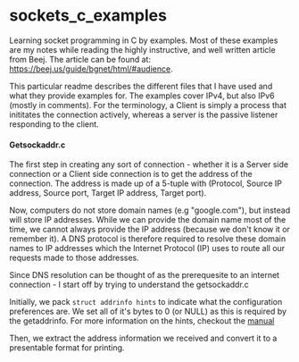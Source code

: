# sockets_c_examples
Learning socket programming in C by examples. Most of these examples are my notes while reading the highly instructive, and well written article from Beej. The article can be found at: https://beej.us/guide/bgnet/html/#audience.

This particular readme describes the different files that I have used and what they provide examples for. The examples cover IPv4, but also IPv6 (mostly in comments). For the terminology, a Client is simply a process that inititates the connection actively, whereas a server is the passive listener responding to the client.

#### Getsockaddr.c

The first step in creating any sort of connection - whether it is a Server side connection or a Client side connection is to get the address of the connection.
The address is made up of a 5-tuple with
(Protocol, Source IP address, Source port, Target IP address, Target port). 

Now, computers do not store domain names (e.g "google.com"), but instead will store IP addresses. While we can provide the domain name most of the time, we cannot always provide the IP address (because we don't know it or remember it). 
A DNS protocol is therefore required to resolve these domain names to IP addresses which the Internet Protocol (IP) uses to route all our requests made to those addresses. 

Since DNS resolution can be thought of as the prerequesite to an internet connection - I start off by trying to understand the getsockaddr.c

Initially, we pack `struct addrinfo hints` to indicate what the configuration preferences are. We set all of it's bytes to 0 (or NULL) as this is required by the getaddrinfo. For more information on the hints, checkout the [manual](https://www.man7.org/linux/man-pages/man3/getaddrinfo.3.html)

Then, we extract the address information we received and convert it to a presentable format for printing.
